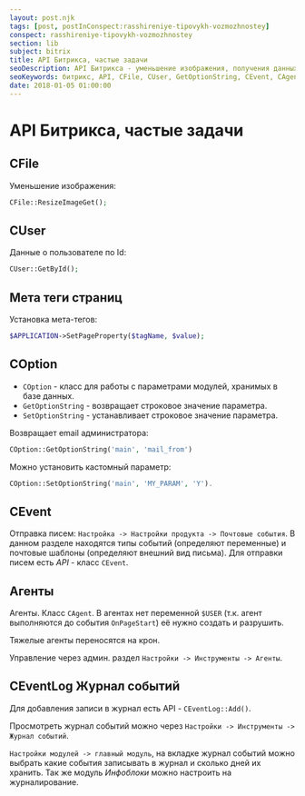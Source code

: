 ```yaml
---
layout: post.njk
tags: [post, postInConspect:rasshireniye-tipovykh-vozmozhnostey]
conspect: rasshireniye-tipovykh-vozmozhnostey
section: lib
subject: bitrix
title: API Битрикса, частые задачи
seoDescription: API Битрикса - уменьшение изображения, получения данных пользователя, установка мета тегов страницы, получение и установка параметров модуля, отправка писем, использование агентов, работа с журналом событий.
seoKeywords: битрикс, API, CFile, CUser, GetOptionString, CEvent, CAgent, CEventLog
date: 2018-01-05 01:00:00
---
```

# API Битрикса, частые задачи

## CFile

Уменьшение изображения:

```php
CFile::ResizeImageGet();
```

## CUser

Данные о пользователе по Id:

```php
CUser::GetById();
```

## Мета теги страниц

Установка мета-тегов: 

```php
$APPLICATION->SetPageProperty($tagName, $value);
```

## COption

+ `COption` - класс для работы с параметрами модулей, хранимых в базе данных.
+ `GetOptionString`  - возвращает строковое значение параметра.  
+ `SetOptionString` - устанавливает строковое значение параметра.

Возвращает email администратора: 

```php
COption::GetOptionString('main', 'mail_from')
```

Можно установить кастомный параметр:

```php
COption::SetOptionString('main', 'MY_PARAM', 'Y').
```

## CEvent

Отправка писем: `Настройка -> Настройки продукта -> Почтовые события`. В данном разделе находятся типы событий (определяют переменные) и почтовые шаблоны (определяют внешний вид письма). Для отправки писем есть *API* - класс `CEvent`.

## Агенты

Агенты. Класс `CAgent`. В агентах нет переменной `$USER` (т.к. агент выполняются до события `OnPageStart`) её нужно создать и разрушить.

Тяжелые агенты переносятся на крон.

Управление через админ. раздел `Настройки -> Инструменты -> Агенты`.

## CEventLog Журнал событий

Для добавления записи в журнал есть API - `CEventLog::Add()`.

Просмотреть журнал событий можно через `Настройки -> Инструменты -> Журнал событий`.

`Настройки модулей -> главный модуль`, на вкладке журнал событий можно выбрать какие события записывать в журнал и сколько дней их хранить. Так же модуль *Инфоблоки* можно настроить на журналирование.